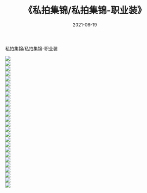 ﻿---
layout: post
title:  《私拍集锦/私拍集锦-职业装》
date:   2021-06-19
img: http://pic.660000.xyz/1:/网络美图/2021/私拍集锦/私拍集锦-职业装/000.jpg
categories: [美女, 清纯, 唯美]
---

私拍集锦/私拍集锦-职业装

 ![](http://pic.660000.xyz/1:/网络美图/2021/私拍集锦/私拍集锦-职业装/001.jpg) <br>![](http://pic.660000.xyz/1:/网络美图/2021/私拍集锦/私拍集锦-职业装/002.jpg) <br>![](http://pic.660000.xyz/1:/网络美图/2021/私拍集锦/私拍集锦-职业装/003.jpg) <br>![](http://pic.660000.xyz/1:/网络美图/2021/私拍集锦/私拍集锦-职业装/004.jpg) <br>![](http://pic.660000.xyz/1:/网络美图/2021/私拍集锦/私拍集锦-职业装/005.jpg) <br>![](http://pic.660000.xyz/1:/网络美图/2021/私拍集锦/私拍集锦-职业装/006.jpg) <br>![](http://pic.660000.xyz/1:/网络美图/2021/私拍集锦/私拍集锦-职业装/007.jpg) <br>![](http://pic.660000.xyz/1:/网络美图/2021/私拍集锦/私拍集锦-职业装/008.jpg) <br>![](http://pic.660000.xyz/1:/网络美图/2021/私拍集锦/私拍集锦-职业装/009.jpg) <br>![](http://pic.660000.xyz/1:/网络美图/2021/私拍集锦/私拍集锦-职业装/010.jpg) <br>![](http://pic.660000.xyz/1:/网络美图/2021/私拍集锦/私拍集锦-职业装/011.jpg) <br>![](http://pic.660000.xyz/1:/网络美图/2021/私拍集锦/私拍集锦-职业装/012.jpg) <br>![](http://pic.660000.xyz/1:/网络美图/2021/私拍集锦/私拍集锦-职业装/013.jpg) <br>![](http://pic.660000.xyz/1:/网络美图/2021/私拍集锦/私拍集锦-职业装/014.jpg) <br>![](http://pic.660000.xyz/1:/网络美图/2021/私拍集锦/私拍集锦-职业装/015.jpg) <br>![](http://pic.660000.xyz/1:/网络美图/2021/私拍集锦/私拍集锦-职业装/016.jpg) <br>![](http://pic.660000.xyz/1:/网络美图/2021/私拍集锦/私拍集锦-职业装/017.jpg) <br>![](http://pic.660000.xyz/1:/网络美图/2021/私拍集锦/私拍集锦-职业装/018.jpg) <br>![](http://pic.660000.xyz/1:/网络美图/2021/私拍集锦/私拍集锦-职业装/019.jpg) <br>![](http://pic.660000.xyz/1:/网络美图/2021/私拍集锦/私拍集锦-职业装/020.jpg) <br>![](http://pic.660000.xyz/1:/网络美图/2021/私拍集锦/私拍集锦-职业装/021.jpg) <br>![](http://pic.660000.xyz/1:/网络美图/2021/私拍集锦/私拍集锦-职业装/022.jpg) <br>![](http://pic.660000.xyz/1:/网络美图/2021/私拍集锦/私拍集锦-职业装/023.jpg) <br>![](http://pic.660000.xyz/1:/网络美图/2021/私拍集锦/私拍集锦-职业装/024.jpg) <br>![](http://pic.660000.xyz/1:/网络美图/2021/私拍集锦/私拍集锦-职业装/025.jpg) <br>![](http://pic.660000.xyz/1:/网络美图/2021/私拍集锦/私拍集锦-职业装/026.jpg) <br>